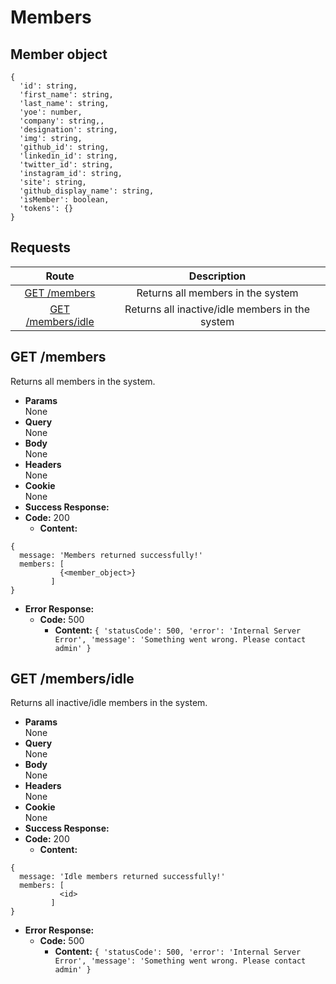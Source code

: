 # Members

## Member object

```
{
  'id': string,
  'first_name': string,
  'last_name': string,
  'yoe': number,
  'company': string,,
  'designation': string,
  'img': string,
  'github_id': string,
  'linkedin_id': string,
  'twitter_id': string,
  'instagram_id': string,
  'site': string,
  'github_display_name': string,
  'isMember': boolean,
  'tokens': {}
}
```

## **Requests**

|               Route                |           Description           |
| :--------------------------------: | :-----------------------------: |
|      [GET /members](#get-members)      | Returns all members in the system |
|      [GET /members/idle](#get-inactive/idle-members)      | Returns all inactive/idle members in the system |


## **GET /members**

Returns all members in the system.

- **Params**  
  None
- **Query**  
  None
- **Body**  
  None
- **Headers**  
  None
- **Cookie**  
  None
- **Success Response:**
- **Code:** 200
  - **Content:**

```
{
  message: 'Members returned successfully!'
  members: [
           {<member_object>}
         ]
}
```

- **Error Response:**
  - **Code:** 500
    - **Content:** `{ 'statusCode': 500, 'error': 'Internal Server Error', 'message': 'Something went wrong. Please contact admin' }`

## **GET /members/idle**

Returns all inactive/idle members in the system.

- **Params**  
  None
- **Query**  
  None
- **Body**  
  None
- **Headers**  
  None
- **Cookie**  
  None
- **Success Response:**
- **Code:** 200
  - **Content:**

```
{
  message: 'Idle members returned successfully!'
  members: [
           <id>
         ]
}
```

- **Error Response:**
  - **Code:** 500
    - **Content:** `{ 'statusCode': 500, 'error': 'Internal Server Error', 'message': 'Something went wrong. Please contact admin' }`
